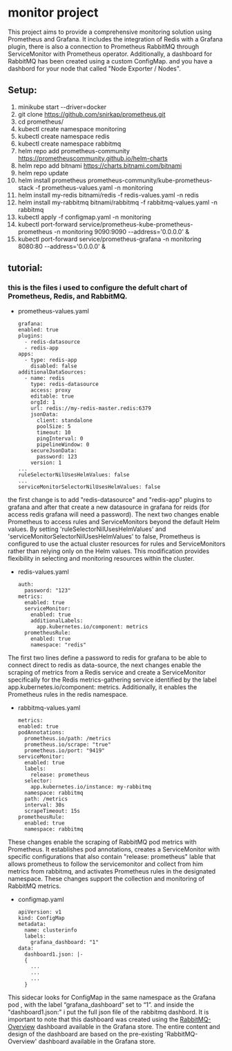 # monitor project 
This project aims to provide a comprehensive monitoring solution using Prometheus and Grafana. It includes the integration of Redis with a Grafana plugin, there is also a  connection to Prometheus RabbitMQ through ServiceMonitor with Prometheus operator. Additionally, a dashboard for RabbitMQ has been created using a custom ConfigMap.
and you have a dashbord for your node that called "Node Exporter / Nodes".
## Setup:
1. minikube start --driver=docker 
2. git clone https://github.com/snirkap/prometheus.git 
3. cd prometheus/ 
4. kubectl create namespace monitoring 
5. kubectl create namespace redis 
6. kubectl create namespace rabbitmq 
7. helm repo add prometheus-community https://prometheuscommunity.github.io/helm-charts 
8. helm repo add bitnami https://charts.bitnami.com/bitnami 
9. helm repo update 
11. helm install prometheus prometheus-community/kube-prometheus-stack -f prometheus-values.yaml -n monitoring 
12. helm install my-redis bitnami/redis -f redis-values.yaml -n redis 
13. helm install my-rabbitmq bitnami/rabbitmq -f rabbitmq-values.yaml -n rabbitmq 
14. kubectl apply -f configmap.yaml -n monitoring 
15. kubectl port-forward service/prometheus-kube-prometheus-prometheus -n monitoring 9090:9090 --address='0.0.0.0' & 
16. kubectl port-forward service/prometheus-grafana -n monitoring 8080:80 --address='0.0.0.0' &
## tutorial:
### this is the files i used to configure the defult chart of Prometheus, Redis, and RabbitMQ.
* prometheus-values.yaml
  ```
  grafana:
  enabled: true
  plugins:
    - redis-datasource
    - redis-app
  apps:
    - type: redis-app
      disabled: false
  additionalDataSources:
    - name: redis
      type: redis-datasource
      access: proxy
      editable: true
      orgId: 1
      url: redis://my-redis-master.redis:6379
      jsonData:
        client: standalone
        poolSize: 5
        timeout: 10
        pingInterval: 0
        pipelineWindow: 0
      secureJsonData:
        password: 123
      version: 1
  ...
  ruleSelectorNilUsesHelmValues: false
  ...
  serviceMonitorSelectorNilUsesHelmValues: false
the first change is to add "redis-datasource" and "redis-app" plugins to grafana and after that create a new datasource in grafana for reids (for access redis grafana will need a password). The next two changes enable Prometheus to access rules and ServiceMonitors beyond the default Helm values. By setting 'ruleSelectorNilUsesHelmValues' and 'serviceMonitorSelectorNilUsesHelmValues' to false, Prometheus is configured to use the actual cluster resources for rules and ServiceMonitors rather than relying only on the Helm values. This modification provides flexibility in selecting and monitoring resources within the cluster.

* redis-values.yaml
  ```
  auth:
    password: "123"
  metrics:
    enabled: true
    serviceMonitor:
      enabled: true
      additionalLabels:
        app.kubernetes.io/component: metrics
    prometheusRule:
      enabled: true
      namespace: "redis"
The first two lines define a password to redis for grafana to be able to connect direct to redis as data-source, the next changes enable the scraping of metrics from a Redis service and create a ServiceMonitor specifically for the Redis metrics-gathering service identified by the label app.kubernetes.io/component: metrics. Additionally, it enables the Prometheus rules in the redis namespace.

* rabbitmq-values.yaml
  ```
  metrics:
  enabled: true
  podAnnotations:
    prometheus.io/path: /metrics
    prometheus.io/scrape: "true"
    prometheus.io/port: "9419"
  serviceMonitor:
    enabled: true
    labels:
      release: prometheus
    selector:
      app.kubernetes.io/instance: my-rabbitmq
    namespace: rabbitmq
    path: /metrics
    interval: 30s
    scrapeTimeout: 15s
  prometheusRule:
    enabled: true
    namespace: rabbitmq
These changes enable the scraping of RabbitMQ pod metrics with Prometheus. It establishes pod annotations, creates a ServiceMonitor with specific configurations that also contain "release: prometheus" lable that allows prometheus to follow the servicemonitor and collect from him metrics from rabbitmq, and activates Prometheus rules in the designated namespace. These changes support the collection and monitoring of RabbitMQ metrics.
* configmap.yaml
  ```
  apiVersion: v1
  kind: ConfigMap
  metadata:
    name: clusterinfo
    labels:
      grafana_dashboard: "1"
  data:
    dashboard1.json: |-
    {
      ...
      ...
      ...
    }
This sidecar looks for ConfigMap in the same namespace as the Grafana pod , with the label “grafana_dashboard” set to “1”.
and inside the "dashboard1.json:" i put the full json file of the rabbitmq dashbord. 
It is important to note that this dashboard was created using the [RabbitMQ-Overview](https://calculator.aws/#/addService/RDSMySQL)  dashboard available in the Grafana store. The entire content and design of the dashboard are based on the pre-existing 'RabbitMQ-Overview' dashboard available in the Grafana store.

  


